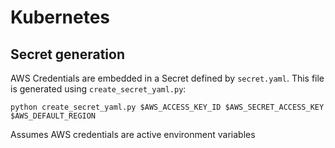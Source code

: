 # Kubernetes


## Secret generation

AWS Credentials are embedded in a Secret defined by `secret.yaml`. This file is generated using `create_secret_yaml.py`:


```
python create_secret_yaml.py $AWS_ACCESS_KEY_ID $AWS_SECRET_ACCESS_KEY $AWS_DEFAULT_REGION 

```
Assumes AWS credentials are active environment variables
